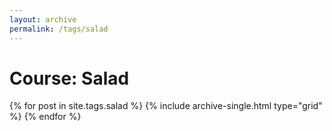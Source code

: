 ```yaml
---
layout: archive
permalink: /tags/salad
---
```


# Course: Salad

<div class="tiles">
{% for post in site.tags.salad %}
  {% include archive-single.html type="grid" %}
{% endfor %}
</div><!-- /.tiles -->
